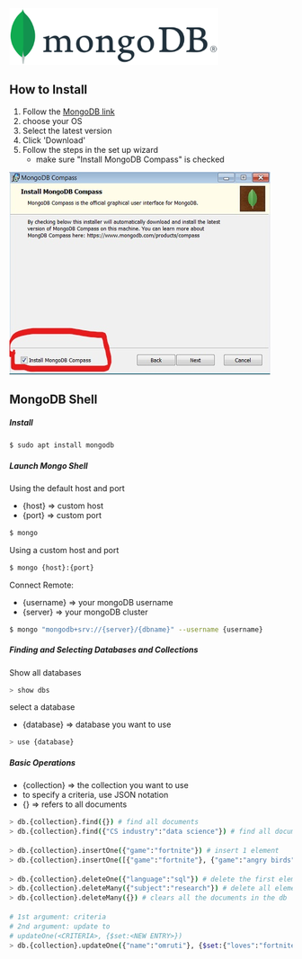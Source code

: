 <img src="mongo.png" height = 100>

## How to Install

1. Follow the <a href="https://www.mongodb.com/try/download/enterprise">MongoDB  link</a>
2. choose your OS
3. Select the latest version
4. Click 'Download'
5. Follow the steps in the set up wizard 
    - make sure "Install MongoDB Compass" is checked
<img src = "mongo_install.jpg">

## MongoDB Shell

##### Install 
```bash
$ sudo apt install mongodb
```

##### Launch Mongo Shell
Using the default host and port
- {host} => custom host
- {port} => custom port
```bash
$ mongo 
```

Using a custom host and port
```bash
$ mongo {host}:{port} 
```

Connect Remote:
- {username} => your mongoDB username
- {server} => your mongoDB cluster
```bash
$ mongo "mongodb+srv://{server}/{dbname}" --username {username}
```

##### Finding and Selecting Databases and Collections
Show all databases
```bash
> show dbs
```

select a database
- {database} => database you want to use
```bash
> use {database}
```

##### Basic Operations
- {collection} => the collection you want to use
- to specify a criteria, use JSON notation
- {} => refers to all documents
```bash
> db.{collection}.find({}) # find all documents
> db.{collection}.find({"CS industry":"data science"}) # find all documents with the given criteria

> db.{collection}.insertOne({"game":"fortnite"}) # insert 1 element
> db.{collection}.insertOne([{"game":"fortnite"}, {"game":"angry birds"}]) # insert multiple elements (NEEDS TO BE AN ARRAY)

> db.{collection}.deleteOne({"language":"sql"}) # delete the first element with a matching criteria
> db.{collection}.deleteMany({"subject":"research"}) # delete all elements with a matching criteria
> db.{collection}.deleteMany({}) # clears all the documents in the db

# 1st argument: criteria
# 2nd argument: update to
# updateOne(<CRITERIA>, {$set:<NEW ENTRY>})
> db.{collection}.updateOne({"name":"omruti"}, {$set:{"loves":"fortnite"}}) # update one 
```